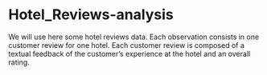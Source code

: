 # Hotel_Reviews-analysis
We will use here some hotel reviews data. Each observation consists in one customer review for one hotel. Each customer review is composed of a textual feedback of the customer’s experience at the hotel and an overall rating.
